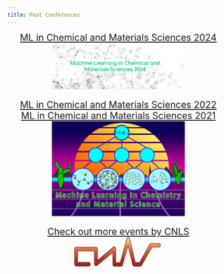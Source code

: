 ```yaml
---
title: Past Conferences
---
```


<div style="display: grid; grid-template-columns: 1fr; gap: 20px; text-align: center;">
  
  <div>
    <a href="https://mlcm-25.github.io/mlcm-24" style="font-size: 1.5em;">ML in Chemical and Materials Sciences 2024</a>
    <br>
    <img src="/assets/past_events/mlcm-24-logo.png" style="width: 60%;" alt="MLCM 2024 Logo">
  </div>
  
  <div>
    <a href="https://web.cvent.com/event/98d693ec-2328-4e76-bf46-c88d714cb55a/summary" style="font-size: 1.5em;">ML in Chemical and Materials Sciences 2022</a>
    <br>
    <a href="https://web.cvent.com/event/5e804abe-b0bb-4c3e-b5f8-94df8cd75147/summary" style="font-size: 1.5em;">ML in Chemical and Materials Sciences 2021</a>
    <br>
    <img src="/assets/past_events/2023-logo.jpg" style="width: 60%;" alt="MLCM 2023 Logo">
  </div>
  
  <div>
    <a href="https://cnls.lanl.gov/External/Conferences.php" style="font-size: 1.5em;">Check out more events by CNLS</a>
    <br>
    <img src="/assets/CNLS_logo.jpg" style="width: 200px;" alt="CNLS Logo">
  </div>
  
</div>
